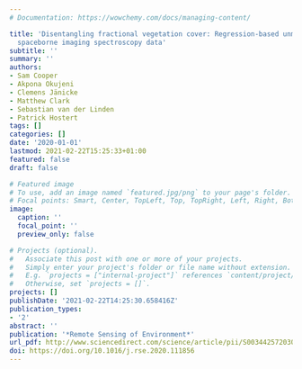 ```yaml
---
# Documentation: https://wowchemy.com/docs/managing-content/

title: 'Disentangling fractional vegetation cover: Regression-based unmixing of simulated
  spaceborne imaging spectroscopy data'
subtitle: ''
summary: ''
authors:
- Sam Cooper
- Akpona Okujeni
- Clemens Jänicke
- Matthew Clark
- Sebastian van der Linden
- Patrick Hostert
tags: []
categories: []
date: '2020-01-01'
lastmod: 2021-02-22T15:25:33+01:00
featured: false
draft: false

# Featured image
# To use, add an image named `featured.jpg/png` to your page's folder.
# Focal points: Smart, Center, TopLeft, Top, TopRight, Left, Right, BottomLeft, Bottom, BottomRight.
image:
  caption: ''
  focal_point: ''
  preview_only: false

# Projects (optional).
#   Associate this post with one or more of your projects.
#   Simply enter your project's folder or file name without extension.
#   E.g. `projects = ["internal-project"]` references `content/project/deep-learning/index.md`.
#   Otherwise, set `projects = []`.
projects: []
publishDate: '2021-02-22T14:25:30.658416Z'
publication_types:
- '2'
abstract: ''
publication: '*Remote Sensing of Environment*'
url_pdf: http://www.sciencedirect.com/science/article/pii/S0034425720302261
doi: https://doi.org/10.1016/j.rse.2020.111856
---
```

